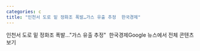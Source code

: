 ```yaml
---
categories: c
title: "인천서 도로 밑 정화조 폭발…가스 유출 추정  한국경제"
---
```

인천서 도로 밑 정화조 폭발…"가스 유출 추정"&nbsp;&nbsp;한국경제Google 뉴스에서 전체 콘텐츠 보기
